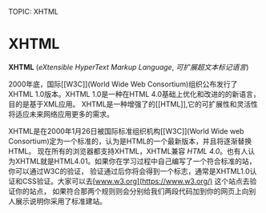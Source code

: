 TOPIC: XHTML

# XHTML

**XHTML** (*eXtensible HyperText Markup Language*, *可扩展超文本标记语言*)

2000年底，国际[[W3C]](World Wide Web Consortium)组织公布发行了XHTML 1.0版本。XHTML 1.0是一种在HTML 4.0基础上优化和改进的的新语言，目的是基于XML应用。
XHTML是一种增强了的[[HTML]],它的可扩展性和灵活性将适应未来网络应用更多的需求。

XHTML是在2000年1月26日被国际标准组织机构[[W3C]](World Wide web Consortium)定为一个标准的，认为是HTML的一个最新版本，并且将逐渐替换HTML。
现在所有的浏览器都支持XHTML，XHTML兼容 *HTML 4.0*。也有人认为XHTML就是HTML4.01。如果你在学习过程中自己编写了一个符合标准的站，你可以通过W3C的验证，
验证通过后你将会得到一个标志，通常是XHTML1.0认证和CSS验证。大家可以去[www.w3.org](https://www.w3.org/) 这个站点去验证你的站点，
如果符合那两个规则则会分别给我们两段代码加到你的网页上向别人展示说明你采用了标准建站。
